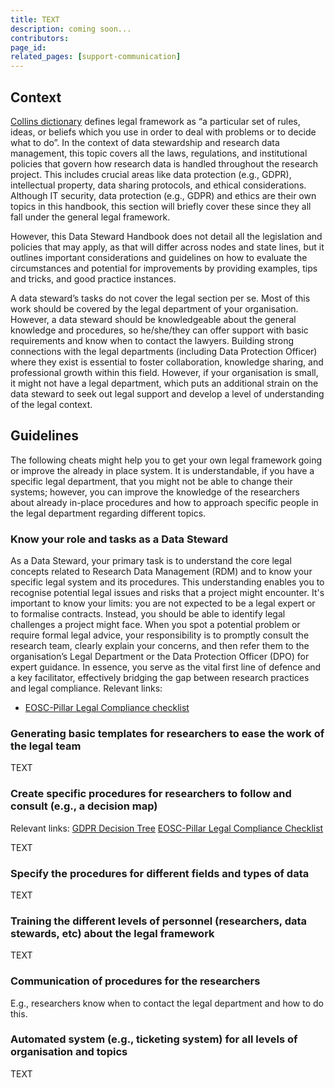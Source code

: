 ```yaml
---
title: TEXT
description: coming soon...
contributors: 
page_id: 
related_pages: [support-communication]
---
```


## Context
[Collins dictionary](https://www.collinsdictionary.com/dictionary/english/legal-framework#google_vignette) defines legal framework as “a particular set of rules, ideas, or beliefs which you use in order to deal with problems or to decide what to do”. In the context of data stewardship and research data management, this topic covers all the laws, regulations, and institutional policies that govern how research data is handled throughout the research project. This includes crucial areas like data protection (e.g., GDPR), intellectual property, data sharing protocols, and ethical considerations. Although IT security, data protection (e.g., GDPR) and ethics are their own topics in this handbook, this section will briefly cover these since they all fall under the general legal framework. 

However, this Data Steward Handbook does not detail all the legislation and policies that may apply, as that will differ across nodes and state lines, but it outlines important considerations and guidelines on how to evaluate the circumstances and potential for improvements by providing examples, tips and tricks, and good practice instances. 

A data steward’s tasks do not cover the legal section per se. Most of this work should be covered by the legal department of your organisation. However, a data steward should be knowledgeable about the general knowledge and procedures, so he/she/they can offer support with basic requirements and know when to contact the lawyers. Building strong connections with the legal departments (including Data Protection Officer) where they exist is essential to foster collaboration, knowledge sharing, and professional growth within this field. However, if your organisation is small, it might not have a legal department, which puts an additional strain on the data steward to seek out legal support and develop a level of understanding of the legal context.


## Guidelines
The following cheats might help you to get your own legal framework going or improve the already in place system. It is understandable, if you have a specific legal department, that you might not be able to change their systems; however, you can improve the knowledge of the researchers about already in-place procedures and how to approach specific people in the legal department regarding different topics.  

### Know your role and tasks as a Data Steward

As a Data Steward, your primary task is to understand the core legal concepts related to Research Data Management (RDM) and to know your specific legal system and its procedures. This understanding enables you to recognise potential legal issues and risks that a project might encounter. It's important to know your limits: you are not expected to be a legal expert or to formalise contracts. Instead, you should be able to identify legal challenges a project might face. When you spot a potential problem or require formal legal advice, your responsibility is to promptly consult the research team, clearly explain your concerns, and then refer them to the organisation’s Legal Department or the Data Protection Officer (DPO) for expert guidance. In essence, you serve as the vital first line of defence and a key facilitator, effectively bridging the gap between research practices and legal compliance.
Relevant links: 
* [EOSC-Pillar Legal Compliance checklist](https://zenodo.org/records/6327668)

### Generating basic templates for researchers to ease the work of the legal team

TEXT

### Create specific procedures for researchers to follow and consult (e.g., a decision map)

Relevant links: 
[GDPR Decision Tree](https://ec.europa.eu/assets/rtd/ethics-data-protection-decision-tree/index.html)
[EOSC-Pillar Legal Compliance Checklist](https://zenodo.org/records/6327668) 

TEXT

### Specify the procedures for different fields and types of data

TEXT

### Training the different levels of personnel (researchers, data stewards, etc) about the legal framework

TEXT

### Communication of procedures for the researchers

E.g., researchers know when to contact the legal department and how to do this. 

### Automated system (e.g., ticketing system) for all levels of organisation and topics

TEXT
